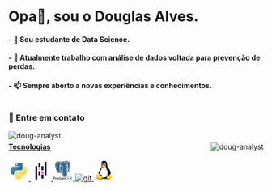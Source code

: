 # **Opa👋, sou o Douglas Alves.**

#### - 🔭 Sou estudante de **Data Science**.
#### - 💬 Atualmente trabalho com **análise de dados** voltada para prevenção de perdas.
#### - 📫 Sempre aberto a novas experiências e conhecimentos.
#

### 📨 Entre em contato

<p><img align="left" src="https://img.shields.io/badge/LinkedIn-0077B5?style=for-the-badge&logo=linkedin&logoColor=white" alt="doug-analyst" /></p>
<a href="https://www.linkedin.com/in/douglas-alvessilva/" >

<p><img align="right" src="https://github-readme-stats.vercel.app/api/top-langs/?username=doug-analyst&theme=blue-green" alt="doug-analyst" /></p>

<h1> </h1>

<h4>Tecnologias</h4>


<p align="left">
  <a href="https://www.python.org" target="_blank" rel="noreferrer"> <img src="https://raw.githubusercontent.com/devicons/devicon/master/icons/python/python-original.svg" alt="python" width="40" height="40"/> </a>
  <a href="https://pandas.pydata.org/" target="_blank" rel="noreferrer"> <img src="https://raw.githubusercontent.com/devicons/devicon/2ae2a900d2f041da66e950e4d48052658d850630/icons/pandas/pandas-original.svg" alt="pandas" width="40" height="40"/> </a>
  <a href="https://www.postgresql.org" target="_blank" rel="noreferrer"> <img src="https://raw.githubusercontent.com/devicons/devicon/master/icons/postgresql/postgresql-original-wordmark.svg" alt="postgresql" width="40" height="40"/> </a>
  <a href="https://git-scm.com/" target="_blank" rel="noreferrer"> <img src="https://www.vectorlogo.zone/logos/git-scm/git-scm-icon.svg" alt="git" width="40" height="40"/> </a> <a href="https://www.linux.org/" target="_blank" rel="noreferrer"> <img src="https://raw.githubusercontent.com/devicons/devicon/master/icons/linux/linux-original.svg" alt="linux" width="40" height="40"/> </a> </p>
  
  
